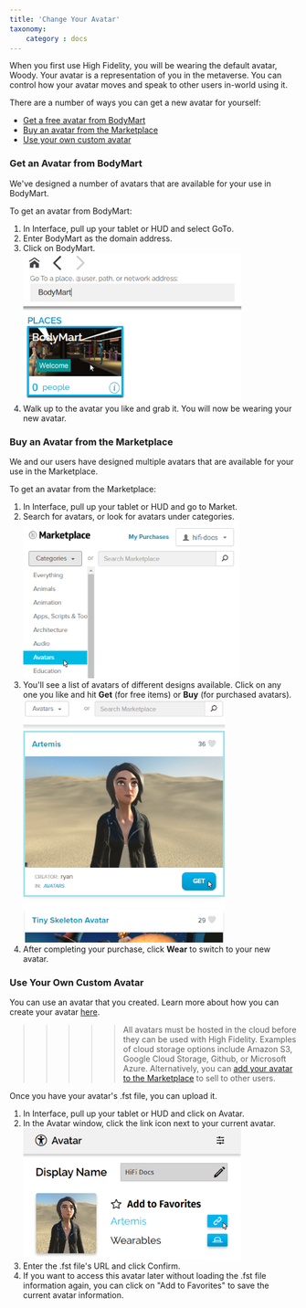 ```yaml
---
title: 'Change Your Avatar'
taxonomy:
	category : docs
---
```


When you first use High Fidelity, you will be wearing the default avatar, Woody. Your avatar is a representation of you in the metaverse. You can control how your avatar moves and speak to other users in-world using it.

There are a number of ways you can get a new avatar for yourself: 

* [Get a free avatar from BodyMart](#get-an-avatar-from-bodymart)
* [Buy an avatar from the Marketplace](#buy-an-avatar-from-the-marketplace)
* [Use your own custom avatar](#use-your-own-custom-avatar)

### Get an Avatar from BodyMart 
 
 We've designed a number of avatars that are available for your use in BodyMart. 
 
 To get an avatar from BodyMart:
 
 1. In Interface, pull up your tablet or HUD and select GoTo.
 2. Enter BodyMart as the domain address.
 3. Click on BodyMart. ![](bodymart.png)
 4. Walk up to the avatar you like and grab it. You will now be wearing your new avatar. 

### Buy an Avatar from the Marketplace

We and our users have designed multiple avatars that are available for your use in the Marketplace. 

To get an avatar from the Marketplace:

1. In Interface, pull up your tablet or HUD and go to Market. 
2. Search for avatars, or look for avatars under categories. ![](market-avatar.PNG)
3. You'll see a list of avatars of different designs available. Click on any one you like and hit **Get** (for free items) or **Buy** (for purchased avatars). ![](avatars.PNG)
4. After completing your purchase, click **Wear** to switch to your new avatar. 

### Use Your Own Custom Avatar

You can use an avatar that you created. Learn more about how you can create your avatar [here](../create-avatars).

>>>>>All avatars must be hosted in the cloud before they can be used with High Fidelity. Examples of cloud storage options include Amazon S3, Google Cloud Storage, Github, or Microsoft Azure. Alternatively, you can [add your avatar to the Marketplace](../../../marketplace/sell/add-item) to sell to other users. 

Once you have your avatar's .fst file, you can upload it. 

1. In Interface, pull up your tablet or HUD and click on Avatar. 
2. In the Avatar window, click the link icon next to your current avatar. ![](avatar-link.png)
3. Enter the .fst file's URL and click Confirm.
4. If you want to access this avatar later without loading the .fst file information again, you can click on "Add to Favorites" to save the current avatar information.
